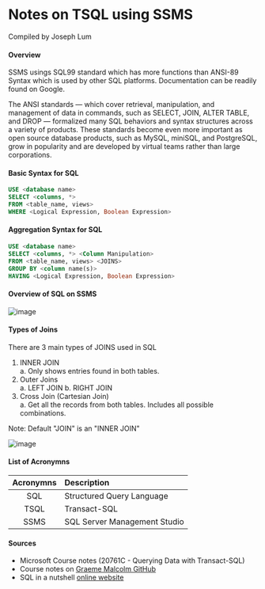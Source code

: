 # Notes on TSQL using SSMS
Compiled by Joseph Lum

#### Overview
SSMS usings SQL99 standard which has more functions than ANSI-89 Syntax which is used by other SQL platforms. Documentation can be readily found on Google. 

The ANSI standards — which cover retrieval, manipulation, and management of data in commands, such as SELECT, JOIN, ALTER TABLE, and DROP — formalized many SQL behaviors and syntax structures across a variety of products. These standards become even more important as open source database products, such as MySQL, miniSQL, and PostgreSQL, grow in popularity and are developed by virtual teams rather than large corporations.

#### Basic Syntax for SQL
```SQL
USE <database name>
SELECT <columns, *>
FROM <table_name, views>
WHERE <Logical Expression, Boolean Expression>
```

#### Aggregation Syntax for SQL
```SQL
USE <database name>
SELECT <columns, *> <Column Manipulation>
FROM <table_name, views> <JOINS>
GROUP BY <column name(s)>
HAVING <Logical Expression, Boolean Expression>
```

#### Overview of SQL on SSMS
![image](https://user-images.githubusercontent.com/89778617/132669416-584ece21-45f2-42b2-8c73-52dfbf44405b.png)


#### Types of Joins
There are 3 main types of JOINS used in SQL
1.	INNER JOIN\
      a.	Only shows entries found in both tables. 
2.	Outer Joins\
      a.	LEFT JOIN
      b.	RIGHT JOIN
3.	Cross Join (Cartesian Join)\
      a.	Get all the records from both tables. Includes all possible combinations.

Note: Default "JOIN" is an "INNER JOIN"

![image](https://user-images.githubusercontent.com/89778617/132785560-83652450-de66-434a-8e73-cf583271043d.png)


#### List of Acronymns
| Acronymns  | Description |
| :--------: | :-------- |
| SQL  | Structured Query Language  |
| TSQL  | Transact-SQL  |
| SSMS  | SQL Server Management Studio  |


#### Sources
- Microsoft Course notes (20761C - Querying Data with Transact-SQL)
- Course notes on [Graeme Malcolm GitHub](https://github.com/MicrosoftLearning/QueryingT-SQL)
- SQL in a nutshell [online website](https://www.oreilly.com/library/view/sql-in-a/1565927443/ch01s03.html)
